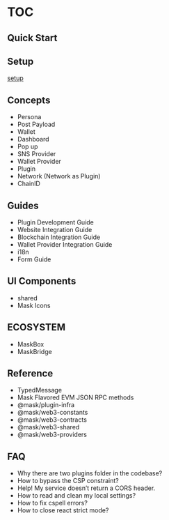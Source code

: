 # TOC

## Quick Start

## Setup

[setup](./setup.md)

## Concepts

- Persona
- Post Payload
- Wallet
- Dashboard
- Pop up
- SNS Provider
- Wallet Provider
- Plugin
- Network (Network as Plugin)
- ChainID

## Guides

- Plugin Development Guide
- Website Integration Guide
- Blockchain Integration Guide
- Wallet Provider Integration Guide
- i18n
- Form Guide

## UI Components

- shared
- Mask Icons

## ECOSYSTEM

- MaskBox
- MaskBridge

## Reference

- TypedMessage
- Mask Flavored EVM JSON RPC methods
- @mask/plugin-infra
- @mask/web3-constants
- @mask/web3-contracts
- @mask/web3-shared
- @mask/web3-providers

## FAQ

- Why there are two plugins folder in the codebase?
- How to bypass the CSP constraint?
- Help! My service doesn’t return a CORS header.
- How to read and clean my local settings?
- How to fix cspell errors?
- How to close react strict mode?

